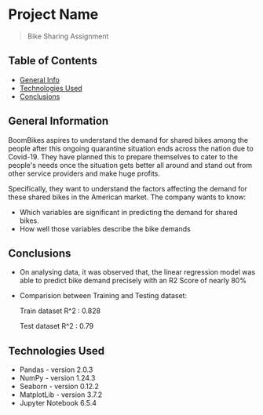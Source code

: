 # Project Name
> Bike Sharing Assignment


## Table of Contents
* [General Info](#general-information)
* [Technologies Used](#technologies-used)
* [Conclusions](#conclusions)

<!-- You can include any other section that is pertinent to your problem -->

## General Information
BoomBikes aspires to understand the demand for shared bikes among the people after this ongoing quarantine situation ends across the nation due to Covid-19. They have planned this to prepare themselves to cater to the people's needs once the situation gets better all around and stand out from other service providers and make huge profits.

Specifically, they want to understand the factors affecting the demand for these shared bikes in the American market. The company wants to know:

* Which variables are significant in predicting the demand for shared bikes.
* How well those variables describe the bike demands

<!-- You don't have to answer all the questions - just the ones relevant to your project. -->

## Conclusions
- On analysing data, it was observed that, the linear regression model was able to predict bike demand precisely with an R2 Score of nearly 80%

- Comparision between Training and Testing dataset:
  
  Train dataset R^2 : 0.828
  
  Test dataset R^2 : 0.79


<!-- You don't have to answer all the questions - just the ones relevant to your project. -->


## Technologies Used
- Pandas - version 2.0.3
- NumPy - version 1.24.3
- Seaborn - version 0.12.2
- MatplotLib - version 3.7.2
- Jupyter Notebook 6.5.4

<!-- As the libraries versions keep on changing, it is recommended to mention the version of library used in this project -->

